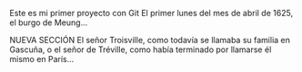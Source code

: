 Este es mi primer proyecto con Git
El primer lunes del mes de abril de 1625, el burgo de Meung...

NUEVA SECCIÓN
El señor Troisville, como todavía se llamaba su familia en Gascuña, o el señor de Tréville, como había terminado por llamarse él mismo en París...